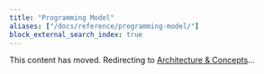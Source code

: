 ```yaml
---
title: "Programming Model"
aliases: ["/docs/reference/programming-model/"]
block_external_search_index: true
---
```


<script>
    // The following list maps the headings that previously appeared on this page to their new locations.
    // We use this list to determine whether we can redirect visitors from the old content to the new.
    var redirects = {
        "#additionalsecretoutputs": "/docs/concepts/resources/#additionalsecretoutputs",
        "#aliases": "/docs/concepts/resources/#aliases",
        "#all": "/docs/concepts/inputs-outputs/#all",
        "#apply": "/docs/concepts/inputs-outputs/#apply",
        "#assets-and-archives": "/docs/concepts/inputs-outputs/assets-archives/",
        "#autonaming": "/docs/concepts/resources/#autonaming",
        "#components": "/docs/concepts/resources/#components",
        "#config": "/docs/concepts/config",
        "#custom-resources": "/docs/concepts/resources/#custom-resources",
        "#declaring-infrastructure": "/docs/concepts/#overview",
        "#deletebeforereplace": "/docs/concepts/resources/#deletebeforereplace",
        "#dependson": "/docs/concepts/resources/#dependson",
        "#dynamicproviders": "/docs/concepts/resources/#dynamicproviders",
        "#explicit-provider-configuration": "/docs/concepts/resources/#explicit-provider-configuration",
        "#import": "/docs/concepts/resources/#import",
        "#introduction": "/docs/intro/concepts",
        "#lifting": "/docs/concepts/inputs-outputs/#lifting",
        "#names": "/docs/concepts/resources/#names",
        "#outputs": "/docs/concepts/inputs-outputs",
        "#outputs-and-strings": "/docs/concepts/inputs-outputs/#outputs-and-strings",
        "#program-structure": "/docs/concepts/#overview",
        "#programs": "/docs/concepts/#overview",
        "#providers": "/docs/concepts/resources/#providers",
        "#reading-configuration-values": "/docs/concepts/config/#code",
        "#resource-get": "/docs/concepts/resources/#resource-get",
        "#resource-providers": "/docs/concepts/resources/#providers",
        "#resourceoptions": "/docs/concepts/resources/#options",
        "#resources": "/docs/concepts/resources",
        "#runtime": "/docs/concepts/",
        "#runtime-functions": "/docs/concepts/",
        "#secrets": "/docs/concepts/secrets",
        "#stack-outputs": "/docs/concepts/stack/#outputs",
        "#stack-references": "/docs/concepts/stack/#stack-references",
        "#transformations": "/docs/concepts/resources/#transformations",
    };

    var redirect = redirects[location.hash];
    if (redirect) {
        location.href = redirect;
    }
</script>

<!--
    Including a fallback redirect lets search engines know the content has moved, and
    waiting a few seconds before redirecting gives the script a chance to locate
    a matching anchor.
-->
<meta http-equiv="refresh" content="4; url=/docs/intro/concepts">

This content has moved. Redirecting to [Architecture &amp; Concepts](/docs/intro/concepts)...
